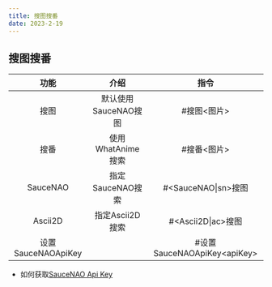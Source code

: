 ```yaml
--- 
title: 搜图搜番
date: 2023-2-19
---
```


<Boxx/>

## 搜图搜番

|   功能   |         介绍         |         指令         |
| :------: | :------------------: | :------------------: |
|   搜图   | 默认使用SauceNAO搜图 |     #搜图<图片>      |
|   搜番   |  使用WhatAnime搜索   |     #搜番<图片>      |
| SauceNAO |   指定SauceNAO搜索   | #\<SauceNAO\|sn>搜图 |
| Ascii2D  |   指定Ascii2D搜索    | #\<Ascii2D\|ac>搜图
|设置SauceNAOApiKey  ||#设置SauceNAOApiKey\<apiKey>|
- 如何获取[SauceNAO Api Key](../help#获取saucenao-api-key)
